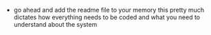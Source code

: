 - go ahead and add the readme file to your memory this pretty much dictates how everything needs to be coded and what you need to understand about the system